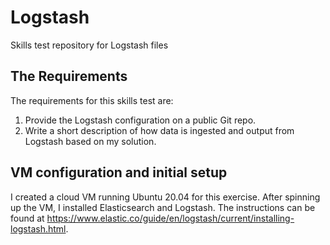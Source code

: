 # Logstash
Skills test repository for Logstash files


## The Requirements
The requirements for this skills test are:
1) Provide the Logstash configuration on a public Git repo.
2) Write a short description of how data is ingested and output from Logstash based on my solution.


## VM configuration and initial setup
I created a cloud VM running Ubuntu 20.04 for this exercise. After spinning up the VM, I installed Elasticsearch and Logstash.
The instructions can be found at https://www.elastic.co/guide/en/logstash/current/installing-logstash.html.
